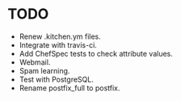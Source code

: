 TODO
====

* Renew .kitchen.ym files.
* Integrate with travis-ci.
* Add ChefSpec tests to check attribute values.
* Webmail.
* Spam learning.
* Test with PostgreSQL.
* Rename postfix_full to postfix.
